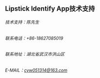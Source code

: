 ## Lipstick Identify App技术支持


###### 技术支持：陈先生
###### 联系电话：+86-18627085019
###### 联系地址：湖北省武汉市洪山区
###### E-MAIL：cyw051314@163.com

